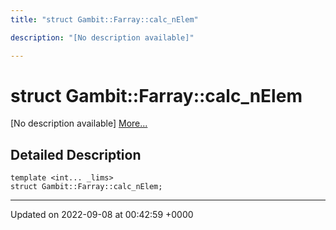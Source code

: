 ```yaml
---
title: "struct Gambit::Farray::calc_nElem"

description: "[No description available]"

---
```


# struct Gambit::Farray::calc_nElem



[No description available] [More...](#detailed-description)

## Detailed Description

```
template <int... _lims>
struct Gambit::Farray::calc_nElem;
```

-------------------------------

Updated on 2022-09-08 at 00:42:59 +0000